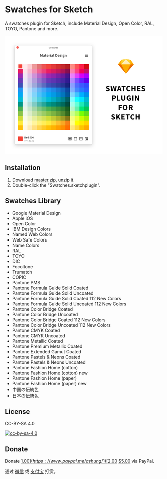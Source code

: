 # Swatches for Sketch

A swatches plugin for Sketch, include Material Design, Open Color, RAL, TOYO, Pantone and more.

![](Swatches.png)

## Installation

1. Download [master.zip](https://github.com/Ashung/Sketch_Swatches/archive/master.zip), unzip it.
2. Double-click the "Swatches.sketchplugin".

## Swatches Library

- Google Material Design
- Apple iOS
- Open Color
- IBM Design Colors
- Named Web Colors
- Web Safe Colors
- Name Colors
- RAL
- TOYO
- DIC
- Focoltone
- Trumatch
- COPIC
- Pantone PMS
- Pantone Formula Guide Solid Coated
- Pantone Formula Guide Solid Uncoated
- Pantone Formula Guide Solid Coated 112 New Colors
- Pantone Formula Guide Solid Uncoated 112 New Colors
- Pantone Color Bridge Coated
- Pantone Color Bridge Uncoated
- Pantone Color Bridge Coated 112 New Colors
- Pantone Color Bridge Uncoated 112 New Colors
- Pantone CMYK Coated
- Pantone CMYK Uncoated
- Pantone Metallic Coated
- Pantone Premium Metallic Coated
- Pantone Extended Gamut Coated
- Pantone Pastels & Neons Coated
- Pantone Pastels & Neons Uncoated
- Pantone Fashion Home (cotton)
- Pantone Fashion Home (cotton) new
- Pantone Fashion Home (paper)
- Pantone Fashion Home (paper) new
- 中国の伝統色
- 日本の伝統色

## License

CC-BY-SA 4.0

[![cc-by-sa-4.0](https://i.creativecommons.org/l/by-sa/4.0/80x15.png)](http://creativecommons.org/licenses/by-sa/4.0/)

## Donate

Donate [$1.00](https://www.paypal.me/ashung/1)  [$2.00](https://www.paypal.me/ashung/2)  [$5.00](https://www.paypal.me/ashung/5) via PayPal.

通过 [微信](http://ashung.github.io/Automate-Sketch/css/donate_wechat_rmb_10.png) 或 [支付宝](http://ashung.github.io/Automate-Sketch/css/donate_alipay_rmb_10.png) 打赏。